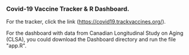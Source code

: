 ### Covid-19 Vaccine Tracker & R Dashboard. 

For the tracker, click the link (https://covid19.trackvaccines.org/). 

For the dashboard with data from Canadian Longitudinal Study on Aging (CLSA), you could download the Dashboard directory and run the file "app.R".


